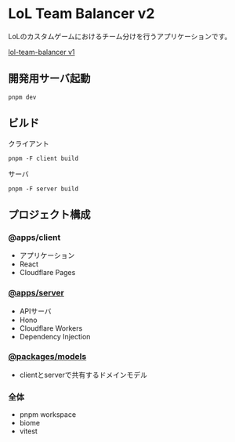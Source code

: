 # LoL Team Balancer v2

LoLのカスタムゲームにおけるチーム分けを行うアプリケーションです。

[lol-team-balancer v1](https://github.com/HitsujiRere/lol-team-balancer)

## 開発用サーバ起動

```
pnpm dev
```

## ビルド

クライアント

```
pnpm -F client build
```

サーバ

```
pnpm -F server build
```

## プロジェクト構成

### @apps/client

- アプリケーション
- React
- Cloudflare Pages

### [@apps/server](apps/server/)

- APIサーバ
- Hono
- Cloudflare Workers
- Dependency Injection

### [@packages/models](packages/models/)

- clientとserverで共有するドメインモデル

### 全体

- pnpm workspace
- biome
- vitest
